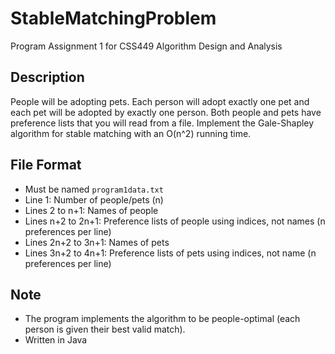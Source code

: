 # StableMatchingProblem
Program Assignment 1 for CSS449 Algorithm Design and Analysis

## Description
People will be adopting pets. Each person will adopt exactly one pet and each pet will be adopted by exactly one person. Both people and pets have preference lists that you will read from a file. Implement the Gale-Shapley algorithm for stable matching with an O(n^2) running time.

## File Format
- Must be named `program1data.txt`
- Line 1: Number of people/pets (n)
- Lines 2 to n+1: Names of people
- Lines n+2 to 2n+1: Preference lists of people using indices, not names (n preferences per line)
- Lines 2n+2 to 3n+1: Names of pets
- Lines 3n+2 to 4n+1: Preference lists of pets using indices, not name (n preferences per line)

## Note
- The program implements the algorithm to be people-optimal (each person is given their best valid match).
- Written in Java
